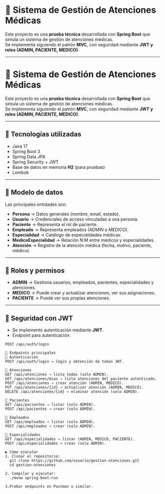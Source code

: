 # 🏥 Sistema de Gestión de Atenciones Médicas

Este proyecto es una **prueba técnica** desarrollada con **Spring Boot** que simula un sistema de gestión de atenciones médicas.  
Se implementa siguiendo el patrón **MVC**, con seguridad mediante **JWT y roles (ADMIN, PACIENTE, MEDICO)**.  

---
# 🏥 Sistema de Gestión de Atenciones Médicas

Este proyecto es una **prueba técnica** desarrollada con **Spring Boot** que simula un sistema de gestión de atenciones médicas.  
Se implementa siguiendo el patrón **MVC**, con seguridad mediante **JWT y roles (ADMIN, PACIENTE, MEDICO)**.  

---

## 🚀 Tecnologías utilizadas
- Java 17  
- Spring Boot 3  
- Spring Data JPA  
- Spring Security + JWT  
- Base de datos en memoria **H2** (para pruebas)  
- Lombok  

---

## 📌 Modelo de datos
Las principales entidades son:

- **Persona** → Datos generales (nombre, email, estado).  
- **Usuario** → Credenciales de acceso vinculadas a una persona.  
- **Paciente** → Representa el rol de paciente.  
- **Empleado** → Representa empleados (ADMIN o MEDICO).  
- **Especialidad** → Catálogo de especialidades médicas.  
- **MedicoEspecialidad** → Relación N:M entre médicos y especialidades.  
- **Atención** → Registro de la atención médica (fecha, motivo, paciente, médico).  

---

## 📌 Roles y permisos
- **ADMIN** → Gestiona usuarios, empleados, pacientes, especialidades y atenciones.  
- **MEDICO** → Puede crear y actualizar atenciones, ver sus asignaciones.  
- **PACIENTE** → Puede ver sus propias atenciones.  

---

## 🔐 Seguridad con JWT
- Se implementó autenticación mediante **JWT**.  
- Endpoint para autenticación:  

```http
POST /api/auth/login

📌 Endpoints principales
🔹 Autenticación
POST /api/auth/login → login y obtención de token JWT.

🔹 Atenciones
GET /api/atenciones → lista todas (solo ADMIN).
GET /api/atenciones/mias → lista atenciones del paciente autenticado.
POST /api/atenciones → crear atención (ADMIN, MEDICO).
PUT /api/atenciones/{id} → actualizar atención (ADMIN, MEDICO).
DELETE /api/atenciones/{id} → eliminar atención (solo ADMIN).

🔹 Pacientes
GET /api/pacientes → listar (solo ADMIN).
POST /api/pacientes → crear (solo ADMIN).

🔹 Empleados
GET /api/empleados → listar (solo ADMIN).
POST /api/empleados → crear (solo ADMIN).

🔹 Especialidades
GET /api/especialidades → listar (ADMIN, MEDICO, PACIENTE).
POST /api/especialidades → crear (solo ADMIN).

▶️ Cómo ejecutar
1. Clonar el repositorio:
  git clone https://github.com/usuario/gestion-atenciones.git
  cd gestion-atenciones

2. Compilar y ejecutar:
  ./mvnw spring-boot:run

3.Probar endpoints en Postman o similar.
